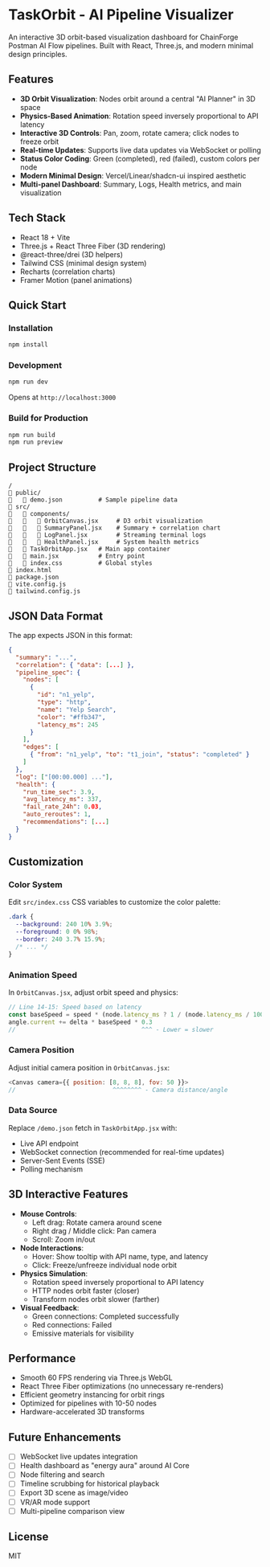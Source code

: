 # TaskOrbit - AI Pipeline Visualizer

An interactive 3D orbit-based visualization dashboard for ChainForge Postman AI Flow pipelines. Built with React, Three.js, and modern minimal design principles.

## Features

- **3D Orbit Visualization**: Nodes orbit around a central "AI Planner" in 3D space
- **Physics-Based Animation**: Rotation speed inversely proportional to API latency
- **Interactive 3D Controls**: Pan, zoom, rotate camera; click nodes to freeze orbit
- **Real-time Updates**: Supports live data updates via WebSocket or polling
- **Status Color Coding**: Green (completed), red (failed), custom colors per node
- **Modern Minimal Design**: Vercel/Linear/shadcn-ui inspired aesthetic
- **Multi-panel Dashboard**: Summary, Logs, Health metrics, and main visualization

## Tech Stack

- React 18 + Vite
- Three.js + React Three Fiber (3D rendering)
- @react-three/drei (3D helpers)
- Tailwind CSS (minimal design system)
- Recharts (correlation charts)
- Framer Motion (panel animations)

## Quick Start

### Installation

```bash
npm install
```

### Development

```bash
npm run dev
```

Opens at `http://localhost:3000`

### Build for Production

```bash
npm run build
npm run preview
```

## Project Structure

```
/
   public/
      demo.json          # Sample pipeline data
   src/
      components/
         OrbitCanvas.jsx     # D3 orbit visualization
         SummaryPanel.jsx    # Summary + correlation chart
         LogPanel.jsx        # Streaming terminal logs
         HealthPanel.jsx     # System health metrics
      TaskOrbitApp.jsx   # Main app container
      main.jsx           # Entry point
      index.css          # Global styles
   index.html
   package.json
   vite.config.js
   tailwind.config.js
```

## JSON Data Format

The app expects JSON in this format:

```json
{
  "summary": "...",
  "correlation": { "data": [...] },
  "pipeline_spec": {
    "nodes": [
      {
        "id": "n1_yelp",
        "type": "http",
        "name": "Yelp Search",
        "color": "#ffb347",
        "latency_ms": 245
      }
    ],
    "edges": [
      { "from": "n1_yelp", "to": "t1_join", "status": "completed" }
    ]
  },
  "log": ["[00:00.000] ..."],
  "health": {
    "run_time_sec": 3.9,
    "avg_latency_ms": 337,
    "fail_rate_24h": 0.03,
    "auto_reroutes": 1,
    "recommendations": [...]
  }
}
```

## Customization

### Color System

Edit `src/index.css` CSS variables to customize the color palette:

```css
.dark {
  --background: 240 10% 3.9%;
  --foreground: 0 0% 98%;
  --border: 240 3.7% 15.9%;
  /* ... */
}
```

### Animation Speed

In `OrbitCanvas.jsx`, adjust orbit speed and physics:

```js
// Line 14-15: Speed based on latency
const baseSpeed = speed * (node.latency_ms ? 1 / (node.latency_ms / 100) : 1)
angle.current += delta * baseSpeed * 0.3
//                                   ^^^ - Lower = slower
```

### Camera Position

Adjust initial camera position in `OrbitCanvas.jsx`:

```js
<Canvas camera={{ position: [8, 8, 8], fov: 50 }}>
//                           ^^^^^^^^ - Camera distance/angle
```

### Data Source

Replace `/demo.json` fetch in `TaskOrbitApp.jsx` with:

- Live API endpoint
- WebSocket connection (recommended for real-time updates)
- Server-Sent Events (SSE)
- Polling mechanism

## 3D Interactive Features

- **Mouse Controls**:
  - Left drag: Rotate camera around scene
  - Right drag / Middle click: Pan camera
  - Scroll: Zoom in/out
- **Node Interactions**:
  - Hover: Show tooltip with API name, type, and latency
  - Click: Freeze/unfreeze individual node orbit
- **Physics Simulation**:
  - Rotation speed inversely proportional to API latency
  - HTTP nodes orbit faster (closer)
  - Transform nodes orbit slower (farther)
- **Visual Feedback**:
  - Green connections: Completed successfully
  - Red connections: Failed
  - Emissive materials for visibility

## Performance

- Smooth 60 FPS rendering via Three.js WebGL
- React Three Fiber optimizations (no unnecessary re-renders)
- Efficient geometry instancing for orbit rings
- Optimized for pipelines with 10-50 nodes
- Hardware-accelerated 3D transforms

## Future Enhancements

- [ ] WebSocket live updates integration
- [ ] Health dashboard as "energy aura" around AI Core
- [ ] Node filtering and search
- [ ] Timeline scrubbing for historical playback
- [ ] Export 3D scene as image/video
- [ ] VR/AR mode support
- [ ] Multi-pipeline comparison view

## License

MIT
